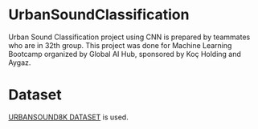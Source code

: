 # UrbanSoundClassification
Urban Sound Classification project using CNN is prepared by teammates who are in 32th group. This project was done for Machine Learning Bootcamp organized by Global AI Hub, sponsored by Koç Holding and Aygaz.


# Dataset
[URBANSOUND8K DATASET](https://urbansounddataset.weebly.com/urbansound8k.html) is used. 
